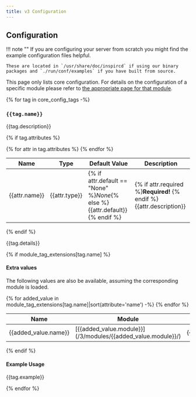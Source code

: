 ```yaml
---
title: v3 Configuration
---
```


## Configuration

!!! note ""
    If you are configuring your server from scratch you might find the example configuration files helpful.

    These are located in `/usr/share/doc/inspircd` if using our binary packages and `./run/conf/examples` if you have built from source.

This page only lists core configuration. For details on the configuration of a specific module please refer to [the appropriate page for that module](/3/modules).

{% for tag in core_config_tags -%}
### `{{tag.name}}`

{{tag.description}}

{% if tag.attributes %}
<table markdown="1">
<thead>
<tr>
<th>Name</th>
<th>Type</th>
<th>Default Value</th>
<th>Description</th>
</tr>
</thead>
<tbody markdown="1">
{% for attr in tag.attributes %}
<tr markdown="1">
<td markdown="1">{{attr.name}}</td>
<td markdown="1">{{attr.type}}</td>
<td markdown="1">{% if attr.default == "None" %}<em>None</em>{% else %}{{attr.default}}{% endif %}</td>
<td markdown="1">{% if attr.required %}<strong>Required!</strong> {% endif %}{{attr.description}}</td>
</tr>
{% endfor %}
</tbody>
</table>
{% endif %}

{{tag.details}}

{% if module_tag_extensions[tag.name] %}
#### Extra values

The following values are also be available, assuming the corresponding module is loaded.

<table markdown="1">
<thead>
<tr>
<th>Name</th>
<th>Module</th>
<th>Description</th>
</tr>
</thead>
<tbody markdown="1">
{% for added_value in module_tag_extensions[tag.name]|sort(attribute='name') -%}
<tr markdown="1">
<td markdown="1">{{added_value.name}}</td>
<td markdown="1">[{{added_value.module}}](/3/modules/{{added_value.module}}/)</td>
<td markdown="1">{{added_value.description}}</td>
</tr>
{% endfor %}
</tbody>
</table>
{% endif %}

#### Example Usage

{{tag.example}}

{% endfor %}
